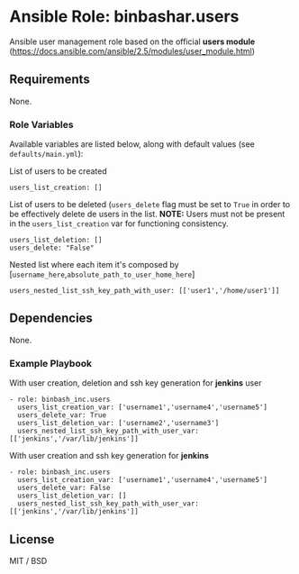 # Ansible Role: binbashar.users

Ansible user management role based on the official **users module** (https://docs.ansible.com/ansible/2.5/modules/user_module.html)

## Requirements

None.

### Role Variables

Available variables are listed below, along with default values (see `defaults/main.yml`):

List of users to be created

```
users_list_creation: []
```

List of users to be deleted (`users_delete` flag must be set to `True` in order to be effectively delete de users in the list.
**NOTE:** Users must not be present in the `users_list_creation` var for functioning consistency.
```
users_list_deletion: []
users_delete: "False"
```

Nested list where each item  it's composed by [`username_here`,`absolute_path_to_user_home_here`]
```
users_nested_list_ssh_key_path_with_user: [['user1','/home/user1']]
```

## Dependencies

None.

### Example Playbook

With user creation, deletion and ssh key generation for **jenkins** user
```
- role: binbash_inc.users
  users_list_creation_var: ['username1','username4','username5']
  users_delete_var: True
  users_list_deletion_var: ['username2','username3']
  users_nested_list_ssh_key_path_with_user_var: [['jenkins','/var/lib/jenkins']]
```

With user creation and ssh key generation for **jenkins**
```
- role: binbash_inc.users
  users_list_creation_var: ['username1','username4','username5']
  users_delete_var: False
  users_list_deletion_var: []
  users_nested_list_ssh_key_path_with_user_var: [['jenkins','/var/lib/jenkins']]
```

## License

MIT / BSD